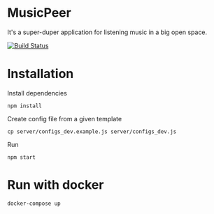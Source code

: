 # MusicPeer

It's a super-duper application for listening music in a big open space.

[![Build Status](https://travis-ci.org/blan4/MusicPeer.svg?branch=master)](https://travis-ci.org/blan4/MusicPeer)

# Installation

Install dependencies

    npm install

Create config file from a given template

    cp server/configs_dev.example.js server/configs_dev.js

Run

    npm start

# Run with docker

    docker-compose up
